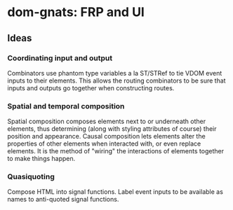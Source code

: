 # dom-gnats: FRP and UI

## Ideas

### Coordinating input and output
Combinators use phantom type variables a la ST/STRef to tie VDOM event inputs to their elements.
This allows the routing combinators to be sure that inputs and outputs go together when constructing routes.

### Spatial and temporal composition
Spatial composition composes elements next to or underneath other elements, thus determining (along with styling attributes of course) their position and appearance. Causal composition lets elements alter the properties of other elements when interacted with, or even replace elements. It is the method of "wiring" the interactions of elements together to make things happen.

### Quasiquoting
Compose HTML into signal functions. Label event inputs to be available as names to anti-quoted signal functions.
